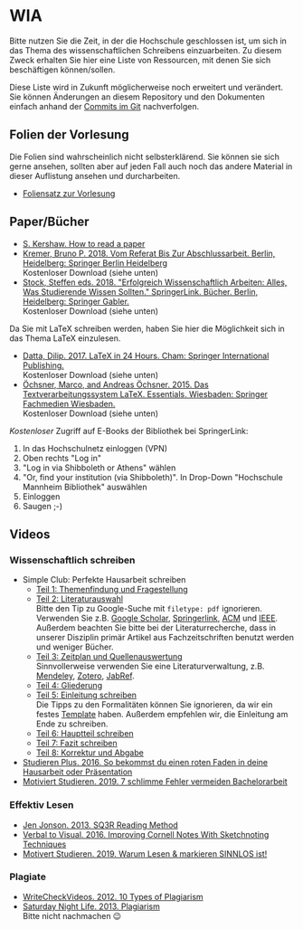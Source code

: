 # WIA

Bitte nutzen Sie die Zeit, in der die Hochschule geschlossen ist, um sich in das Thema des wissenschaftlichen Schreibens einzuarbeiten. Zu diesem Zweck erhalten Sie hier eine Liste von Ressourcen, mit denen Sie sich beschäftigen können/sollen.

Diese Liste wird in Zukunft möglicherweise noch erweitert und verändert. Sie können Änderungen an diesem Repository und den Dokumenten einfach anhand der [Commits im Git](https://github.com/wia-lecture/material/commits/master) nachverfolgen.


## Folien der Vorlesung

Die Folien sind wahrscheinlich nicht selbsterklärend. Sie können sie sich gerne ansehen, sollten aber auf jeden Fall auch noch das andere Material in dieser Auflistung ansehen und durcharbeiten.

  * [Foliensatz zur Vorlesung](https://smits-net.de/files/wia/folien/wia_slides.pdf)


## Paper/Bücher

  * [S. Kershaw. How to read a paper](https://web.stanford.edu/class/ee384m/Handouts/HowtoReadPaper.pdf)
  * [Kremer, Bruno P. 2018. Vom Referat Bis Zur Abschlussarbeit. Berlin, Heidelberg: Springer Berlin Heidelberg](https://link.springer.com/content/pdf/10.1007%2F978-3-662-58064-6.pdf)<br>Kostenloser Download (siehe unten)
  * [Stock, Steffen eds. 2018. "Erfolgreich Wissenschaftlich Arbeiten: Alles, Was Studierende Wissen Sollten." SpringerLink. Bücher. Berlin, Heidelberg: Springer Gabler.](http://dx.doi.org/10.1007/978-3-662-55001-4)<br>Kostenloser Download (siehe unten)

Da Sie mit LaTeX schreiben werden, haben Sie hier die Möglichkeit sich in das Thema LaTeX einzulesen.

  * [Datta, Dilip. 2017. LaTeX in 24 Hours. Cham: Springer International Publishing.](https://doi.org/10.1007/978-3-319-47831-9)<br>Kostenloser Download (siehe unten)
  * [Öchsner, Marco, and Andreas Öchsner. 2015. Das Textverarbeitungssystem LaTeX. Essentials. Wiesbaden: Springer Fachmedien Wiesbaden.](https://doi.org/10.1007/978-3-658-09503-1)<br>Kostenloser Download (siehe unten)

_Kostenloser_ Zugriff auf E-Books der Bibliothek bei SpringerLink:

  1. In das Hochschulnetz einloggen (VPN)
  2. Oben rechts "Log in"
  3. "Log in via Shibboleth or Athens" wählen
  4. "Or, find your institution (via Shibboleth)". In Drop-Down "Hochschule Mannheim Bibliothek" auswählen
  5. Einloggen
  6. Saugen ;-)


## Videos

### Wissenschaftlich schreiben

  * Simple Club: Perfekte Hausarbeit schreiben
    - [Teil 1: Themenfindung und Fragestellung](https://youtu.be/-j3ZDNrGVvU)
    - [Teil 2: Literaturauswahl](https://youtu.be/ahYAI8mfLBY)<br>Bitte den Tip zu Google-Suche mit `filetype: pdf` ignorieren. Verwenden Sie z.B. [Google Scholar](https://scholar.google.com/), [Springerlink](https://link.springer.com/), [ACM](https://dl.acm.org) und [IEEE](https://ieeexplore.ieee.or). Außerdem beachten Sie bitte bei der Literaturrecherche, dass in unserer Disziplin primär Artikel aus Fachzeitschriften benutzt werden und weniger Bücher.
    - [Teil 3: Zeitplan und Quellenauswertung](https://youtu.be/O8qHvVny6O0)<br>Sinnvollerweise verwenden Sie eine Literaturverwaltung, z.B. [Mendeley](https://www.mendeley.com), [Zotero](https://www.zotero.org/ ), [JabRef](https://www.jabref.org/).
    - [Teil 4: Gliederung](https://youtu.be/Z2iEK01YLZc)
    - [Teil 5: Einleitung schreiben](https://youtu.be/Wy-vGlQY-Hs)<br>Die Tipps zu den Formalitäten können Sie ignorieren, da wir ein festes [Template](https://github.com/informatik-mannheim/term-paper-template) haben. Außerdem empfehlen wir, die Einleitung am Ende zu schreiben.
    - [Teil 6: Hauptteil schreiben](https://youtu.be/oRDc1-JeRKQ)
    - [Teil 7: Fazit schreiben](https://youtu.be/enGOJWnHYu0)
    - [Teil 8: Korrektur und Abgabe](https://youtu.be/uEvKsfXsgkg)
  * [Studieren Plus. 2016. So bekommst du einen roten Faden in deine Hausarbeit oder Präsentation](https://youtu.be/cTqqwPtzPdc)
  * [Motiviert Studieren. 2019. 7 schlimme Fehler vermeiden Bachelorarbeit]( https://youtu.be/JE0AKKSnMNY)


### Effektiv Lesen

  * [Jen Jonson. 2013. SQ3R Reading Method](https://youtu.be/0dhcSP_Myjg)
  * [Verbal to Visual. 2016. Improving Cornell Notes With Sketchnoting Techniques](https://youtu.be/pZgMpjjgCRA)
  * [Motivert Studieren. 2019. Warum Lesen & markieren SINNLOS ist!](https://youtu.be/LtEV-A3JVTw)


### Plagiate

  * [WriteCheckVideos. 2012. 10 Types of Plagiarism](https://youtu.be/EF5eFeJMplA)
  * [Saturday Night Life. 2013. Plagiarism](https://youtu.be/yDxN4c_CmpI)<br>Bitte nicht nachmachen 😉
  
